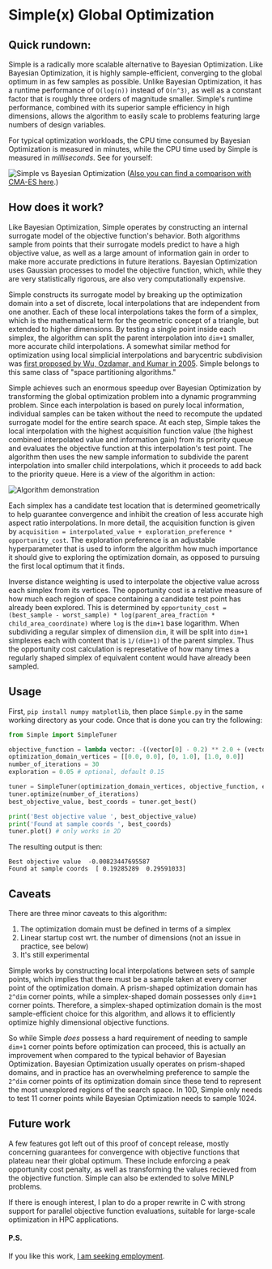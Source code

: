 # Simple(x) Global Optimization
## Quick rundown:
Simple is a radically more scalable alternative to Bayesian Optimization.  Like Bayesian Optimization, it is highly sample-efficient, converging to the global optimum in as few samples as possible.  Unlike Bayesian Optimization, it has a runtime performance of ```O(log(n))``` instead of ```O(n^3)```, as well as a constant factor that is roughly three orders of magnitude smaller.  Simple's runtime performance, combined with its superior sample efficiency in high dimensions, allows the algorithm to easily scale to problems featuring large numbers of design variables.  

For typical optimization workloads, the CPU time consumed by Bayesian Optimization is measured in minutes, while the CPU time used by Simple is measured in *milliseconds*.  See for yourself:

![Simple vs Bayesian Optimization](https://github.com/chrisstroemel/Simple/blob/master/comparison.gif?raw=true)
([Also you can find a comparison with CMA-ES here](https://github.com/chrisstroemel/Simple/blob/master/cma-comparison.gif?raw=true).)

## How does it work?
Like Bayesian Optimization, Simple operates by constructing an internal surrogate model of the objective function's behavior.  Both algorithms sample from points that their surrogate models predict to have a high objective value, as well as a large amount of information gain in order to make more accurate predictions in future iterations.  Bayesian Optimization uses Gaussian processes to model the objective function, which, while they are very statistically rigorous, are also very computationally expensive.

Simple constructs its surrogate model by breaking up the optimization domain into a set of discrete, local interpolations that are independent from one another.  Each of these local interpolations takes the form of a simplex, which is the mathematical term for the geometric concept of a triangle, but extended to higher dimensions.  By testing a single point inside each simplex, the algorithm can split the parent interpolation into ```dim+1``` smaller, more accurate child interpolations.  A somewhat similar method for optimization using local simplicial interpolations and barycentric subdivision was [first proposed by Wu, Ozdamar, and Kumar in 2005](https://doi.org/10.1016/j.cam.2004.08.005).  Simple belongs to this same class of "space partitioning algorithms."

Simple achieves such an enormous speedup over Bayesian Optimization by transforming the global optimization problem into a dynamic programming problem.  Since each interpolation is based on purely local information, individual samples can be taken without the need to recompute the updated surrogate model for the entire search space.  At each step, Simple takes the local interpolation with the highest acquisition function value (the highest combined interpolated value and information gain) from its priority queue and evaluates the objective function at this interpolation's test point.  The algorithm then uses the new sample information to subdivide the parent interpolation into smaller child interpolations, which it proceeds to add back to the priority queue.  Here is a view of the algorithm in action:

![Algorithm demonstration](https://github.com/chrisstroemel/Simple/blob/master/animation.gif?raw=true)

Each simplex has a candidate test location that is determined geometrically to help guarantee convergence and inhibit the creation of less accurate high aspect ratio interpolations.  In more detail, the acquisition function is given by `acquisition = interpolated_value + exploration_preference * opportunity_cost`.  The exploration preference is an adjustable hyperparameter that is used to inform the algorithm how much importance it should give to exploring the optimization domain, as opposed to pursuing the first local optimum that it finds.

Inverse distance weighting is used to interpolate the objective value across each simplex from its vertices.  The opportunity cost is a relative measure of how much each region of space containing a candidate test point has already been explored.  This is determined by ```opportunity_cost = (best_sample - worst_sample) * log(parent_area_fraction * child_area_coordinate)``` where ```log``` is the ```dim+1``` base logarithm.  When subdividing a regular simplex of dimensiion ```dim```, it will be split into ```dim+1``` simplexes each with content that is ```1/(dim+1)``` of the parent simplex.  Thus the opportunity cost calculation is represetative of how many times a regularly shaped simplex of equivalent content would have already been sampled.

## Usage
First, ```pip install numpy matplotlib```, then place ```Simple.py``` in the same working directory as your code.  Once that is done you can try the following:
```python
from Simple import SimpleTuner

objective_function = lambda vector: -((vector[0] - 0.2) ** 2.0 + (vector[1] - 0.3) ** 2.0) ** 0.5
optimization_domain_vertices = [[0.0, 0.0], [0, 1.0], [1.0, 0.0]]
number_of_iterations = 30
exploration = 0.05 # optional, default 0.15

tuner = SimpleTuner(optimization_domain_vertices, objective_function, exploration_preference=exploration)
tuner.optimize(number_of_iterations)
best_objective_value, best_coords = tuner.get_best()

print('Best objective value ', best_objective_value)
print('Found at sample coords ', best_coords)
tuner.plot() # only works in 2D
```

The resulting output is then:
```
Best objective value  -0.00823447695587
Found at sample coords  [ 0.19285289  0.29591033]
```

## Caveats
There are three minor caveats to this algorithm:
1. The optimization domain must be defined in terms of a simplex
2. Linear startup cost wrt. the number of dimensions (not an issue in practice, see below)
3. It's still experimental

Simple works by constructing local interpolations between sets of sample points, which implies that there must be a sample taken at every corner point of the optimization domain.  A prism-shaped optimization domain has ```2^dim``` corner points, while a simplex-shaped domain possesses only ```dim+1``` corner points.  Therefore, a simplex-shaped optimization domain is the most sample-efficient choice for this algorithm, and allows it to efficiently optimize highly dimensional objective functions.

So while Simple *does* possess a hard requirement of needing to sample ```dim+1``` corner points before optimization can proceed, this is actually an improvement when compared to the typical behavior of Bayesian Optimization.  Bayesian Optimization usually operates on prism-shaped domains, and in practice has an overwhelming preference to sample the ```2^dim``` corner points of its optimization domain since these tend to represent the most unexplored regions of the search space.  In 10D, Simple only needs to test 11 corner points while Bayesian Optimization needs to sample 1024.

## Future work
A few features got left out of this proof of concept release, mostly concerning guarantees for convergence with objective functions that plateau near their global optimum.  These include enforcing a peak opportunity cost penalty, as well as transforming the values recieved from the objective function.  Simple can also be extended to solve MINLP problems.

If there is enough interest, I plan to do a proper rewrite in C with strong support for parallel objective function evaluations, suitable for large-scale optimization in HPC applications.

#### P.S.
If you like this work, [I am seeking employment](https://chrisstroemel.github.io/).

